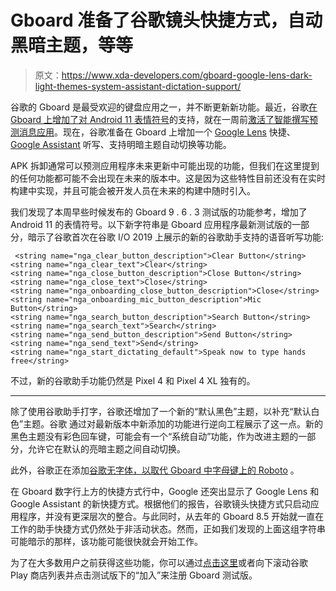 # Gboard 准备了谷歌镜头快捷方式，自动黑暗主题，等等

> 原文：<https://www.xda-developers.com/gboard-google-lens-dark-light-themes-system-assistant-dictation-support/>

谷歌的 Gboard 是最受欢迎的键盘应用之一，并不断更新新功能。最近，谷歌[在 Gboard 上增加了对 Android 11 表情符号](https://www.xda-developers.com/gboard-android-11s-new-emojis/)的支持，就在一周前[激活了智能撰写预测消息应用](https://www.xda-developers.com/google-smart-compose-gboard-android-messages-telegram-whatsapp/)。现在，谷歌准备在 Gboard 上增加一个 [Google Lens](https://www.xda-developers.com/google-lens-tests-education-mode-solving-math-problems-places-mode-look-up-buildings/) 快捷、 [Google Assistant](https://www.xda-developers.com/google-assistants-overview-recipe-suggestions/) 听写、支持明暗主题自动切换等功能。

APK 拆卸通常可以预测应用程序未来更新中可能出现的功能，但我们在这里提到的任何功能都可能不会出现在未来的版本中。这是因为这些特性目前还没有在实时构建中实现，并且可能会被开发人员在未来的构建中随时引入。

我们发现了本周早些时候发布的 Gboard 9 . 6 . 3 测试版的功能参考，增加了 Android 11 的表情符号。以下新字符串是 Gboard 应用程序最新测试版的一部分，暗示了谷歌首次在谷歌 I/O 2019 上展示的新的谷歌助手支持的语音听写功能:

```
 <string name="nga_clear_button_description">Clear Button</string>
<string name="nga_clear_text">Clear</string>
<string name="nga_close_button_description">Close Button</string>
<string name="nga_close_text">Close</string>
<string name="nga_onboarding_close_button_description">Close</string>
<string name="nga_onboarding_mic_button_description">Mic Button</string>
<string name="nga_search_button_description">Search Button</string>
<string name="nga_search_text">Search</string>
<string name="nga_send_button_description">Send Button</string>
<string name="nga_send_text">Send</string>
<string name="nga_start_dictating_default">Speak now to type hands free</string>

```

不过，新的谷歌助手功能仍然是 Pixel 4 和 Pixel 4 XL 独有的。

* * *

除了使用谷歌助手打字，谷歌还增加了一个新的“默认黑色”主题，以补充“默认白色”主题。谷歌 通过对最新版本中新添加的功能进行逆向工程展示了这一点。新的黑色主题没有彩色回车键，可能会有一个“系统自动”功能，作为改进主题的一部分，允许它在默认的亮暗主题之间自动切换。

此外，谷歌正在添加[谷歌无字体，以取代 Gboard 中字母键上的 Roboto](https://www.xda-developers.com/roboto-android-fall-rise-default-font/) 。

在 Gboard 数字行上方的快捷方式行中，Google 还突出显示了 Google Lens 和 Google Assistant 的新快捷方式。根据他们的报告，谷歌镜头快捷方式只启动应用程序，并没有更深层次的整合。与此同时，从去年的 Gboard 8.5 开始就一直在工作的助手快捷方式仍然处于非活动状态。然而，正如我们发现的上面这组字符串可能暗示的那样，该功能可能很快就会开始工作。

为了在大多数用户之前获得这些功能，你可以通过[点击这里](https://play.google.com/apps/testing/com.google.android.inputmethod.latin)或者向下滚动谷歌 Play 商店列表并点击测试版下的“加入”来注册 Gboard 测试版。